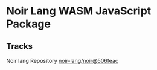 # Noir Lang WASM JavaScript Package

## Tracks
Noir lang Repository [noir-lang/noir@506feac](https://github.com/noir-lang/noir/tree/506feace379f5de7e6805052283057b00f2d8e1a)